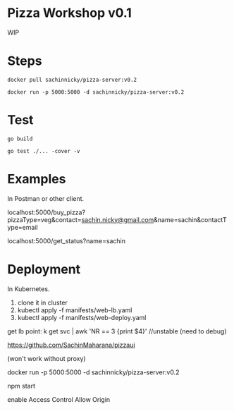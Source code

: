 # Pizza Workshop v0.1

WIP

# Steps

```
docker pull sachinnicky/pizza-server:v0.2
```

```
docker run -p 5000:5000 -d sachinnicky/pizza-server:v0.2
```

# Test

```
go build

go test ./... -cover -v

```

# Examples

In Postman or other client.

localhost:5000/buy_pizza?pizzaType=veg&contact=sachin.nicky@gmail.com&name=sachin&contactType=email

localhost:5000/get_status?name=sachin

# Deployment

In Kubernetes.

1. clone it in cluster
2. kubectl apply -f manifests/web-lb.yaml
3. kubectl apply -f manifests/web-deploy.yaml

get lb point: k get svc | awk 'NR == 3 {print \$4}'
//unstable (need to debug)




https://github.com/SachinMaharana/pizzaui

(won't work without proxy)

docker run -p 5000:5000 -d sachinnicky/pizza-server:v0.2

npm start

enable Access Control Allow Origin

